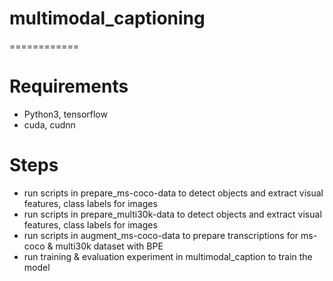 # multimodal_captioning
============

Requirements
=============
* Python3, tensorflow
* cuda, cudnn

Steps
=============
* run scripts in prepare_ms-coco-data to detect objects and extract visual features, class labels for images
* run scripts in prepare_multi30k-data to detect objects and extract visual features, class labels for images
* run scripts in augment_ms-coco-data to prepare transcriptions for ms-coco & multi30k dataset with BPE
* run training & evaluation experiment in multimodal_caption to train the model
